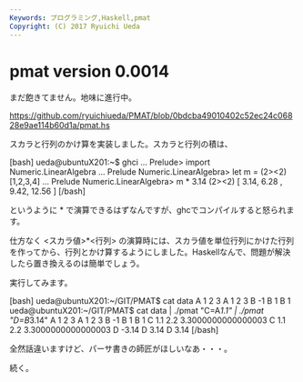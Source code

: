 ```yaml
---
Keywords: プログラミング,Haskell,pmat
Copyright: (C) 2017 Ryuichi Ueda
---
```


# <!--:ja-->pmat version 0.0014<!--:-->
<!--:ja-->まだ飽きてません。地味に進行中。

<a href="https://github.com/ryuichiueda/PMAT/blob/0bdcba49010402c52ec24c06828e9ae114b60d1a/pmat.hs" target="_blank">https://github.com/ryuichiueda/PMAT/blob/0bdcba49010402c52ec24c06828e9ae114b60d1a/pmat.hs</a>

スカラと行列のかけ算を実装しました。スカラと行列の積は、

[bash]
ueda\@ubuntuX201:~$ ghci
...
Prelude&gt; import Numeric.LinearAlgebra
...
Prelude Numeric.LinearAlgebra&gt; let m = (2&gt;&lt;2) [1,2,3,4]
...
Prelude Numeric.LinearAlgebra&gt; m * 3.14
(2&gt;&lt;2)
 [ 3.14, 6.28
 , 9.42, 12.56 ]
[/bash]

というように * で演算できるはずなんですが、ghcでコンパイルすると怒られます。

仕方なく <スカラ値>*<行列> の演算時には、スカラ値を単位行列にかけた行列を作ってから、行列とかけ算するようにしました。Haskellなんで、問題が解決したら置き換えるのは簡単でしょう。

実行してみます。

[bash]
ueda\@ubuntuX201:~/GIT/PMAT$ cat data 
A 1 2 3
A 1 2 3
B -1
B 1
B 1
ueda\@ubuntuX201:~/GIT/PMAT$ cat data | ./pmat &quot;C=A*1.1&quot; | ./pmat &quot;D=B*3.14&quot;
A 1 2 3
A 1 2 3
B -1
B 1
B 1
C 1.1 2.2 3.3000000000000003
C 1.1 2.2 3.3000000000000003
D -3.14
D 3.14
D 3.14
[/bash]

全然話違いますけど、パーサ書きの師匠がほしいなあ・・・。


続く。<!--:-->
